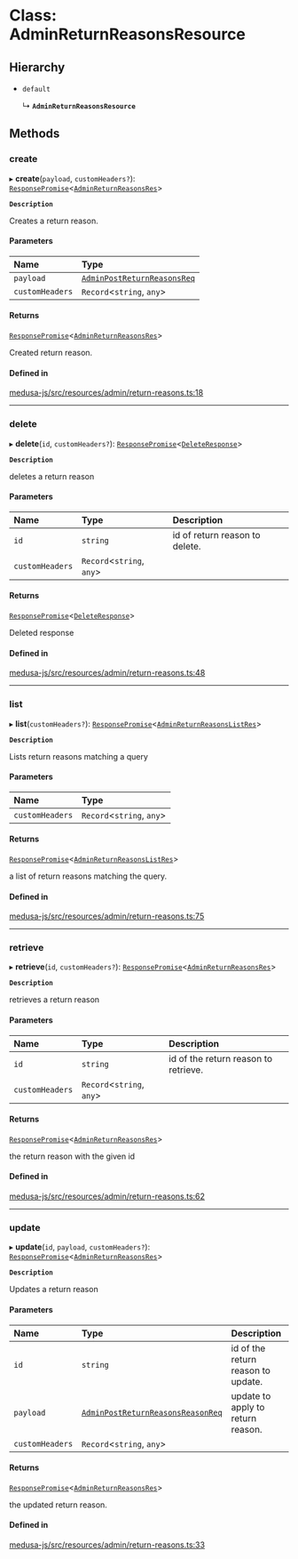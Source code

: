 # Class: AdminReturnReasonsResource

## Hierarchy

- `default`

  ↳ **`AdminReturnReasonsResource`**

## Methods

### create

▸ **create**(`payload`, `customHeaders?`): [`ResponsePromise`](../modules/internal.md#responsepromise)<[`AdminReturnReasonsRes`](../modules/internal-20.md#adminreturnreasonsres)\>

**`Description`**

Creates a return reason.

#### Parameters

| Name | Type |
| :------ | :------ |
| `payload` | [`AdminPostReturnReasonsReq`](internal-20.AdminPostReturnReasonsReq.md) |
| `customHeaders` | `Record`<`string`, `any`\> |

#### Returns

[`ResponsePromise`](../modules/internal.md#responsepromise)<[`AdminReturnReasonsRes`](../modules/internal-20.md#adminreturnreasonsres)\>

Created return reason.

#### Defined in

[medusa-js/src/resources/admin/return-reasons.ts:18](https://github.com/medusajs/medusa/blob/a4dd26e13/packages/medusa-js/src/resources/admin/return-reasons.ts#L18)

___

### delete

▸ **delete**(`id`, `customHeaders?`): [`ResponsePromise`](../modules/internal.md#responsepromise)<[`DeleteResponse`](../modules/internal-3.md#deleteresponse)\>

**`Description`**

deletes a return reason

#### Parameters

| Name | Type | Description |
| :------ | :------ | :------ |
| `id` | `string` | id of return reason to delete. |
| `customHeaders` | `Record`<`string`, `any`\> |  |

#### Returns

[`ResponsePromise`](../modules/internal.md#responsepromise)<[`DeleteResponse`](../modules/internal-3.md#deleteresponse)\>

Deleted response

#### Defined in

[medusa-js/src/resources/admin/return-reasons.ts:48](https://github.com/medusajs/medusa/blob/a4dd26e13/packages/medusa-js/src/resources/admin/return-reasons.ts#L48)

___

### list

▸ **list**(`customHeaders?`): [`ResponsePromise`](../modules/internal.md#responsepromise)<[`AdminReturnReasonsListRes`](../modules/internal-20.md#adminreturnreasonslistres)\>

**`Description`**

Lists return reasons matching a query

#### Parameters

| Name | Type |
| :------ | :------ |
| `customHeaders` | `Record`<`string`, `any`\> |

#### Returns

[`ResponsePromise`](../modules/internal.md#responsepromise)<[`AdminReturnReasonsListRes`](../modules/internal-20.md#adminreturnreasonslistres)\>

a list of return reasons matching the query.

#### Defined in

[medusa-js/src/resources/admin/return-reasons.ts:75](https://github.com/medusajs/medusa/blob/a4dd26e13/packages/medusa-js/src/resources/admin/return-reasons.ts#L75)

___

### retrieve

▸ **retrieve**(`id`, `customHeaders?`): [`ResponsePromise`](../modules/internal.md#responsepromise)<[`AdminReturnReasonsRes`](../modules/internal-20.md#adminreturnreasonsres)\>

**`Description`**

retrieves a return reason

#### Parameters

| Name | Type | Description |
| :------ | :------ | :------ |
| `id` | `string` | id of the return reason to retrieve. |
| `customHeaders` | `Record`<`string`, `any`\> |  |

#### Returns

[`ResponsePromise`](../modules/internal.md#responsepromise)<[`AdminReturnReasonsRes`](../modules/internal-20.md#adminreturnreasonsres)\>

the return reason with the given id

#### Defined in

[medusa-js/src/resources/admin/return-reasons.ts:62](https://github.com/medusajs/medusa/blob/a4dd26e13/packages/medusa-js/src/resources/admin/return-reasons.ts#L62)

___

### update

▸ **update**(`id`, `payload`, `customHeaders?`): [`ResponsePromise`](../modules/internal.md#responsepromise)<[`AdminReturnReasonsRes`](../modules/internal-20.md#adminreturnreasonsres)\>

**`Description`**

Updates a return reason

#### Parameters

| Name | Type | Description |
| :------ | :------ | :------ |
| `id` | `string` | id of the return reason to update. |
| `payload` | [`AdminPostReturnReasonsReasonReq`](internal-20.AdminPostReturnReasonsReasonReq.md) | update to apply to return reason. |
| `customHeaders` | `Record`<`string`, `any`\> |  |

#### Returns

[`ResponsePromise`](../modules/internal.md#responsepromise)<[`AdminReturnReasonsRes`](../modules/internal-20.md#adminreturnreasonsres)\>

the updated return reason.

#### Defined in

[medusa-js/src/resources/admin/return-reasons.ts:33](https://github.com/medusajs/medusa/blob/a4dd26e13/packages/medusa-js/src/resources/admin/return-reasons.ts#L33)
